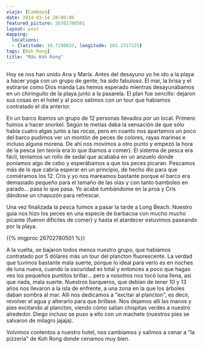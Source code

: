 ```yaml
---
viaje: [Camboya]
date: 2014-03-14 20:00:00
featured_picture: 26702780501
layout: post
mapping:
  locations:
  - {latitude: 10.7290832, longitude: 103.2317225}
tags: [Koh Rong]
title: "Más Koh Rong"
---
```

Hoy se nos han unido Ana y María. Antes del desayuno yo he ido a la playa a hacer yoga con un grupo de gente, ha sido fabuloso. El mar, la brisa y el estirarse como Dios manda Las hemos esperado mientras desayunábamos en un chiringuito de la playa junto a la pasarela. El plan fue sencillo: dejaron sus cosas en el hotel y al poco salimos con un tour que habíamos contratado el día anterior.

En un barco íbamos un grupo de 12 personas llevados por un local. Primero fuimos a hacer snorkel. Según te metías daba la sensación de que sólo había cuatro algas junto a las rocas, pero en cuanto nos apartamos un poco del barco pudimos ver un montón de peces de colores, rayas marinas e incluso alguna morena. De ahí nos movimos a otro punto y empezó la hora de la pesca (en teoría era lo que íbamos a comer). El sistema de pesca era fácil, teníamos un rollo de sedal que acababa en un anzuelo donde poníamos algo de cebo y esperábamos a que los peces picaran. Pescamos más de lo que cabría esperar en un principio, de hecho dio para que comiéramos los 12. Cris y yo nos mareamos bastante porque el barco era demasiado pequeño para el tamaño de las olas y con tanto bamboleo en parado... pasa lo que pasa. Yo acabé tumbándome en la proa y Cris dándose un chapuzón para refrescar.

Una vez finalizada la pesca fuimos a pasar la tarde a Long Beach. Nuestro guía nos hizo los peces en una especie de barbacoa con mucho mucho picante (fueron difíciles de comer) y hasta el atardecer estuvimos paseando por la playa.

{{% imgproc 26702780501 %}}

A la vuelta, se bajaron todos menos nuestro grupo, que habíamos contratado por 5 dólares más un tour del plancton fluorescente. La verdad que tuvimos bastante mala suerte, porque lo ideal para verlo es en noches de luna nueva, cuando la oscuridad es total y entonces a poco que hagas ves los pequeños puntitos brillar... pero a nosotros nos tocó luna llena, así que nada, mala suerte. Nuestros barqueros, que debían de tener 10 y 13 años nos llevaron a la isla de enfrente, a una zona en la que los árboles daban sombra al mar. Allí nos dedicamos a "excitar al plancton", es decir, revolver el agua y alterarlo para que brillase. Nos dejamos allí las manos y pies excitando al plancton, viendo cómo salían chispitas verdes a nuestro alrededor. Diego incluso se puso a ello con un machete (nuestros pies se salvaron de milagro jajaja).

Volvimos contentos a nuestro hotel, nos cambiamos y salimos a cenar a "la pizzería" de Koh Rong donde cenamos muy bien.